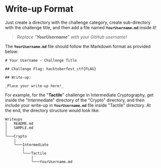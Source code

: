# Write-up Format

Just create a directory with the challenge category, create sub-directory with the challenge title, and then add a file named **`YourUsername.md`** inside it!

> _Replace "**YourUsername**" with your GitHub username!_

The **`YourUsername.md`** file should follow the Markdown format as provided below:
```
# Your Username - Challenge Title

## Challenge Flag: hacktoberfest_ctf{FLAG}

## Write-up:

_Place your write-up here!_
```

For example, for the "**Tactile**" challenge in Intermediate Cryptography, get inside the "Intermediate" directory of the "Crypto" directory, and then include your write-up in **`YourUsername.md`** file inside "Tactile" directory.
At the end, the directory structure would look like:
```
Writeups
│   README.md
│   SAMPLE.md
|
└───Crypto
    |
    └───Intermediate
        |
        └───Tactile
            |
            └───YourUsername.md
```
